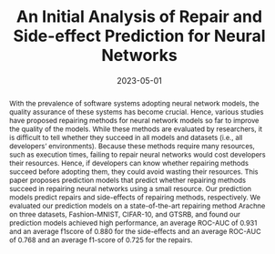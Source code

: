 ---
# Documentation: https://wowchemy.com/docs/managing-content/

title: An Initial Analysis of Repair and Side-effect Prediction for Neural Networks
subtitle: ''
summary: ''
authors:
- admin
- Ken Matsui
- Masanari Kondo
- Naoyasu Ubayashi
- Yasutaka Kamei
tags: []
categories: []
date: '2023-05-01'
lastmod: 2023-08-04T11:27:37+09:00
featured: false
draft: false

# Featured image
# To use, add an image named `featured.jpg/png` to your page's folder.
# Focal points: Smart, Center, TopLeft, Top, TopRight, Left, Right, BottomLeft, Bottom, BottomRight.
image:
  caption: ''
  focal_point: ''
  preview_only: false

# Projects (optional).
#   Associate this post with one or more of your projects.
#   Simply enter your project's folder or file name without extension.
#   E.g. `projects = ["internal-project"]` references `content/project/deep-learning/index.md`.
#   Otherwise, set `projects = []`.
projects: []
publishDate: '2023-08-04T03:33:21.409020Z'
publication_types:
- '1'
abstract: 'With the prevalence of software systems adopting neural network models, the quality assurance of these systems has become crucial. Hence, various studies have proposed repairing methods for neural network models so far to improve the quality of the models. While these methods are evaluated by researchers, it is difficult to tell whether they succeed in all models and datasets (i.e., all developers’ environments). Because these methods require many resources, such as execution times, failing to repair neural networks would cost developers their resources. Hence, if developers can know whether repairing methods succeed before adopting them, they could avoid wasting their resources. This paper proposes prediction models that predict whether repairing methods succeed in repairing neural networks using a small resource. Our prediction models predict repairs and side-effects of repairing methods, respectively. We evaluated our prediction models on a state-of-the-art repairing method Arachne on three datasets, Fashion-MNIST, CIFAR-10, and GTSRB, and found our prediction models achieved high performance, an average ROC-AUC of 0.931 and an average f1score of 0.880 for the side-effects and an average ROC-AUC of 0.768 and an average f1-score of 0.725 for the repairs.'

publication: '*Proceedings of the 2nd International Conference on AI Engineering--Software
  Engineering for AI (CAIN)*'

links: 
- name: Proceedings
  url: https://ieeexplore.ieee.org/abstract/document/10164756
- name: PDF
  url: https://posl.ait.kyushu-u.ac.jp/~ishimoto/pdfs/cain_short_paper.pdf
- name: Code
  url: https://zenodo.org/record/7329278

---